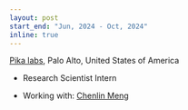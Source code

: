```yaml
---
layout: post
start_end: "Jun, 2024 - Oct, 2024"
inline: true
---
```


[Pika labs](https://pika.art/home), Palo Alto, United States of America
* Research Scientist Intern
- Working with: [Chenlin Meng](https://cs.stanford.edu/~chenlin/)
